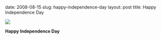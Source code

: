 date: 2008-08-15
slug: happy-independence-day
layout: post
title: Happy Independence Day


<img src="/tumblr_files/kLg0R7T3tcnonqcnWucJeAEw_500.jpg"/><br/><p><b>Happy Independence Day </b></p>
